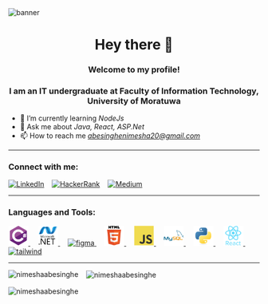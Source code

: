 <img align="center" src="https://user-images.githubusercontent.com/95478989/198955082-6e78ebb5-e1e4-49f9-8d32-6e5af3984dcd.gif" alt="banner" height="250" width="1500" /></a>
<h1 align="center">Hey there 👋</h1>
<h3 align="center">Welcome to my profile!</h3>
<h3 align="center">I am an IT undergraduate at Faculty of Information Technology, University of Moratuwa</h3>
<p align="left"> </p>

- 🌱 I’m currently learning *NodeJs* 
- 💬 Ask me about *Java, React, ASP.Net* 
- 📫 How to reach me *abesinghenimesha20@gmail.com*

---
<h3 align="left p-8">Connect with me:</h3>
<p align="left">
<a href="https://www.linkedin.com/in/nimesha-abesinghe-b4b681289/"><img src="https://img.shields.io/badge/-LinkedIn-blue?style=for-the-badge&logo=linkedin&logoColor=white" alt="LinkedIn"></a>&nbsp;&nbsp;&nbsp;
<a href="https://www.hackerrank.com/abesinghenimesh1"><img src="https://img.shields.io/badge/-HackerRank-green?style=for-the-badge&logo=hackerrank&logoColor=white" alt="HackerRank"></a>&nbsp;&nbsp;&nbsp;
<a href="https://medium.com/@abesinghenim"><img src="https://img.shields.io/badge/medium-black?style=for-the-badge&logo=medium&logoColor=white" alt="Medium"></a>
</p>

---

<h3 align="left">Languages and Tools:</h3>
<p align="left">
  <a href="https://www.w3schools.com/cs/" target="_blank" rel="noreferrer"> <img src="https://raw.githubusercontent.com/devicons/devicon/master/icons/csharp/csharp-original.svg" alt="csharp" width="40" height="40"/> </a> &nbsp;&nbsp;&nbsp;
  <a href="https://dotnet.microsoft.com/" target="_blank" rel="noreferrer"> <img src="https://raw.githubusercontent.com/devicons/devicon/master/icons/dot-net/dot-net-original-wordmark.svg" alt="dotnet" width="40" height="40"/> </a>&nbsp;&nbsp;&nbsp;
  <a href="https://www.figma.com/" target="_blank" rel="noreferrer"> <img src="https://www.vectorlogo.zone/logos/figma/figma-icon.svg" alt="figma" width="40" height="40"/> </a>&nbsp;&nbsp;&nbsp;
  <a href="https://www.w3.org/html/" target="_blank" rel="noreferrer"> <img src="https://raw.githubusercontent.com/devicons/devicon/master/icons/html5/html5-original-wordmark.svg" alt="html5" width="40" height="40"/> </a>&nbsp;&nbsp;&nbsp;
  <a href="https://developer.mozilla.org/en-US/docs/Web/JavaScript" target="_blank" rel="noreferrer"> <img src="https://raw.githubusercontent.com/devicons/devicon/master/icons/javascript/javascript-original.svg" alt="javascript" width="40" height="40"/> </a> &nbsp;&nbsp;&nbsp;
  <a href="https://www.mysql.com/" target="_blank" rel="noreferrer"> <img src="https://raw.githubusercontent.com/devicons/devicon/master/icons/mysql/mysql-original-wordmark.svg" alt="mysql" width="40" height="40"/> </a>&nbsp;&nbsp;&nbsp;
  <a href="https://www.python.org" target="_blank" rel="noreferrer"> <img src="https://raw.githubusercontent.com/devicons/devicon/master/icons/python/python-original.svg" alt="python" width="40" height="40"/> </a> &nbsp;&nbsp;&nbsp;
  <a href="https://reactjs.org/" target="_blank" rel="noreferrer"> <img src="https://raw.githubusercontent.com/devicons/devicon/master/icons/react/react-original-wordmark.svg" alt="react" width="40" height="40"/> </a> &nbsp;&nbsp;&nbsp;
  <a href="https://tailwindcss.com/" target="_blank" rel="noreferrer"> <img src="https://www.vectorlogo.zone/logos/tailwindcss/tailwindcss-icon.svg" alt="tailwind" width="40" height="40"/> </a> 
</p>

---

<p><img align="left" src="https://github-readme-stats.vercel.app/api/top-langs?username=nimeshaabesinghe&show_icons=true&locale=en&layout=compact" alt="nimeshaabesinghe" /></p>

<p>&nbsp;&nbsp;&nbsp;&nbsp;<img align="center" src="https://github-readme-stats.vercel.app/api?username=nimeshaabesinghe&show_icons=true&locale=en" alt="nimeshaabesinghe" /></p>

<p><img align="center" src="https://github-readme-streak-stats.herokuapp.com/?user=nimeshaabesinghe&" alt="nimeshaabesinghe" /></p>
